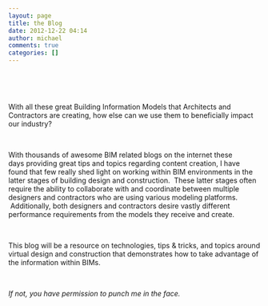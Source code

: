 ```yaml
---
layout: page
title: the Blog
date: 2012-12-22 04:14
author: michael
comments: true
categories: []
---
```

&nbsp;

&nbsp;

With all these great Building Information Models that Architects and Contractors are creating, how else can we use them to beneficially impact our industry?

&nbsp;

With thousands of awesome BIM related blogs on the internet these days providing great tips and topics regarding content creation, I have found that few really shed light on working within BIM environments in the latter stages of building design and construction.  These latter stages often require the ability to collaborate with and coordinate between multiple designers and contractors who are using various modeling platforms.  Additionally, both designers and contractors desire vastly different performance requirements from the models they receive and create.

&nbsp;

This blog will be a resource on technologies, tips &amp; tricks, and topics around virtual design and construction that demonstrates how to take advantage of the information within BIMs.

&nbsp;

<em>If not, you have permission to punch me in the face.</em>
